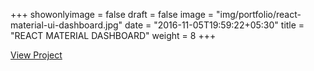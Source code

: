 +++
showonlyimage = false
draft = false
image = "img/portfolio/react-material-ui-dashboard.jpg"
date = "2016-11-05T19:59:22+05:30"
title = "REACT MATERIAL DASHBOARD"
weight = 8
+++

<a href="http://react-material-ui-dashboard.surge.sh/" target="_blank">View Project</a>